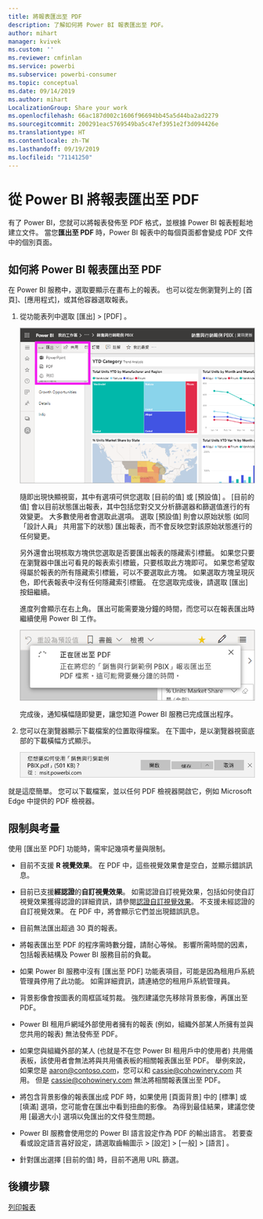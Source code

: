 ```yaml
---
title: 將報表匯出至 PDF
description: 了解如何將 Power BI 報表匯出至 PDF。
author: mihart
manager: kvivek
ms.custom: ''
ms.reviewer: cmfinlan
ms.service: powerbi
ms.subservice: powerbi-consumer
ms.topic: conceptual
ms.date: 09/14/2019
ms.author: mihart
LocalizationGroup: Share your work
ms.openlocfilehash: 66ac187d002c1606f96694bb45a5d44ba2ad2279
ms.sourcegitcommit: 200291eac5769549ba5c47ef3951e2f3d094426e
ms.translationtype: HT
ms.contentlocale: zh-TW
ms.lasthandoff: 09/19/2019
ms.locfileid: "71141250"
---
```

# <a name="export-reports-from-power-bi-to-pdf"></a>從 Power BI 將報表匯出至 PDF
有了 Power BI，您就可以將報表發佈至 PDF 格式，並根據 Power BI 報表輕鬆地建立文件。 當您**匯出至 PDF** 時，Power BI 報表中的每個頁面都會變成 PDF 文件中的個別頁面。

## <a name="how-to-export-your-power-bi-report-to-pdf"></a>如何將 Power BI 報表匯出至 PDF
在 Power BI 服務中，選取要顯示在畫布上的報表。 也可以從左側瀏覽列上的 [首頁]、[應用程式]，或其他容器選取報表。

1. 從功能表列中選取 [匯出]   > [PDF]  。

    ![從功能表列選取 [匯出]，將箭頭指向 [匯出至 PDF]](media/end-user-pdf/power-bi-export.png)

    隨即出現快顯視窗，其中有選項可供您選取 [目前的值]  或 [預設值]  。  [目前的值]  會以目前狀態匯出報表，其中包括您對交叉分析篩選器和篩選值進行的有效變更。  大多數使用者會選取此選項。  選取 [預設值]  則會以原始狀態 (如同「設計人員」  共用當下的狀態) 匯出報表，而不會反映您對該原始狀態進行的任何變更。
    
    另外還會出現核取方塊供您選取是否要匯出報表的隱藏索引標籤。  如果您只要在瀏覽器中匯出可看見的報表索引標籤，只要核取此方塊即可。  如果您希望取得屬於報表的所有隱藏索引標籤，可以不要選取此方塊。  如果選取方塊呈現灰色，即代表報表中沒有任何隱藏索引標籤。  在您選取完成後，請選取 [匯出] 按鈕繼續。
    
    進度列會顯示在右上角。 匯出可能需要幾分鐘的時間，而您可以在報表匯出時繼續使用 Power BI 工作。

    ![匯出進度訊息](media/end-user-pdf/power-bi-export-progress.png)

    完成後，通知橫幅隨即變更，讓您知道 Power BI 服務已完成匯出程序。

2. 您可以在瀏覽器顯示下載檔案的位置取得檔案。 在下圖中，是以瀏覽器視窗底部的下載橫幅方式顯示。

    ![下載的檔案位置](media/end-user-pdf/power-bi-export-done.png)

就是這麼簡單。 您可以下載檔案，並以任何 PDF 檢視器開啟它，例如 Microsoft Edge 中提供的 PDF 檢視器。


## <a name="limitations-and-considerations"></a>限制與考量
使用 [匯出至 PDF]  功能時，需牢記幾項考量與限制。

* 目前不支援 **R 視覺效果**。 在 PDF 中，這些視覺效果會是空白，並顯示錯誤訊息。  

* 目前已支援**經認證**的**自訂視覺效果**。 如需認證自訂視覺效果，包括如何使自訂視覺效果獲得認證的詳細資訊，請參閱[認證自訂視覺效果](../power-bi-custom-visuals-certified.md)。 不支援未經認證的自訂視覺效果。 在 PDF 中，將會顯示它們並出現錯誤訊息。   

* 目前無法匯出超過 30 頁的報表。

* 將報表匯出至 PDF 的程序需時數分鐘，請耐心等候。 影響所需時間的因素，包括報表結構及 Power BI 服務目前的負載。

* 如果 Power BI 服務中沒有 [匯出至 PDF]  功能表項目，可能是因為租用戶系統管理員停用了此功能。 如需詳細資訊，請連絡您的租用戶系統管理員。

* 背景影像會按圖表的周框區域剪裁。 強烈建議您先移除背景影像，再匯出至 PDF。

* Power BI 租用戶網域外部使用者擁有的報表 (例如，組織外部某人所擁有並與您共用的報表) 無法發佈至 PDF。

* 如果您與組織外部的某人 (也就是不在您 Power BI 租用戶中的使用者) 共用儀表板，該使用者會無法將與共用儀表板的相關報表匯出至 PDF。 舉例來說，如果您是 aaron@contoso.com，您可以和 cassie@cohowinery.com 共用。 但是 cassie@cohowinery.com 無法將相關報表匯出至 PDF。

* 將包含背景影像的報表匯出成 PDF 時，如果使用 [頁面背景] 中的 [標準] 或 [填滿] 選項，您可能會在匯出中看到扭曲的影像。  為得到最佳結果，建議您使用 [最適大小] 選項以免匯出的文件發生問題。

* Power BI 服務會使用您的 Power BI 語言設定作為 PDF 的輸出語言。 若要查看或設定語言喜好設定，請選取齒輪圖示 > [設定]   > [一般]   > [語言]  。

* 針對匯出選擇 [目前的值] 時，目前不適用 URL 篩選。

## <a name="next-steps"></a>後續步驟
[列印報表](end-user-print.md)
